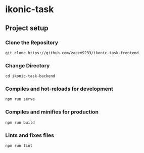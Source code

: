 # ikonic-task

## Project setup

### Clone the Repository

```
git clone https://github.com/zaeem9233/ikonic-task-frontend
```

### Change Directory
```
cd ikonic-task-backend
```

### Compiles and hot-reloads for development
```
npm run serve
```

### Compiles and minifies for production
```
npm run build
```

### Lints and fixes files
```
npm run lint
```
